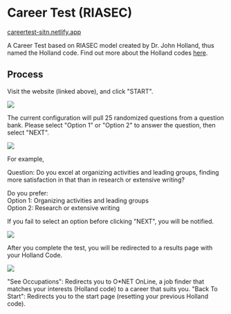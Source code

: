 # Career Test (RIASEC)

[careertest-sitn.netlify.app](https://careertest-sitn.netlify.app/)

A Career Test based on RIASEC model created by Dr. John Holland, thus named the Holland code. Find out more about the Holland codes [here](https://www.pathwaysforstudents.org/mt-content/uploads/2017/01/guide-to-holland_codes.pdf).

## Process

Visit the website (linked above), and click "START".

![](career-test\readmepng\start.png)

The current configuration will pull 25 randomized questions from a question bank. Please select "Option 1" or "Option 2" to answer the question, then select "NEXT".

![](career-test\readmepng\question.png)

For example,

Question: Do you excel at organizing activities and leading groups, finding more satisfaction in that than in research or extensive writing?

Do you prefer:\
Option 1: Organizing activities and leading groups\
Option 2: Research or extensive writing

If you fail to select an option before clicking "NEXT", you will be notified.

![](career-test\readmepng\notify.png)

After you complete the test, you will be redirected to a results page with your Holland Code.

![](career-test\readmepng\result.png)

"See Occupations": Redirects you to O\*NET OnLine, a job finder that matches your interests (Holland code) to a career that suits you.
"Back To Start": Redirects you to the start page (resetting your previous Holland code).
